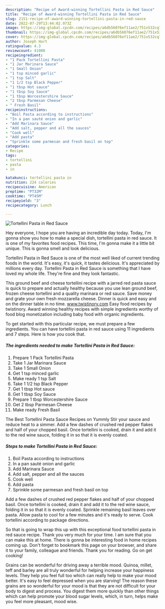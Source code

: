 ```yaml
---
description: "Recipe of Award-winning Tortellini Pasta in Red Sauce"
title: "Recipe of Award-winning Tortellini Pasta in Red Sauce"
slug: 2151-recipe-of-award-winning-tortellini-pasta-in-red-sauce
date: 2022-07-29T13:44:02.973Z
image: https://img-global.cpcdn.com/recipes/a6db56076ef11ae2/751x532cq70/tortellini-pasta-in-red-sauce-recipe-main-photo.jpg
thumbnail: https://img-global.cpcdn.com/recipes/a6db56076ef11ae2/751x532cq70/tortellini-pasta-in-red-sauce-recipe-main-photo.jpg
cover: https://img-global.cpcdn.com/recipes/a6db56076ef11ae2/751x532cq70/tortellini-pasta-in-red-sauce-recipe-main-photo.jpg
author: Joseph Hart
ratingvalue: 4.3
reviewcount: 41000
recipeingredient:
- "1 Pack Tortellini Pasta"
- "1 Jar Marinara Sauce"
- "1 Small Onion"
- "1 tsp minced garlic"
- "1 tsp Salt"
- "1 1/2 tsp Black Pepper"
- "1 tbsp Hot sauce"
- "1 tbsp Soy Sauce"
- "1 tbsp Worcestershire Sauce"
- "2 tbsp Parmesan Cheese"
- " Fresh Basil"
recipeinstructions:
- "Boil Pasta according to instructions"
- "In a pan sauté onion and garlic"
- "Add Marinara Sauce"
- "Add salt, pepper and all the sauces"
- "Cook well"
- "Add pasta"
- "Sprinkle some parmesan and fresh basil on top"
categories:
- Recipe
tags:
- tortellini
- pasta
- in

katakunci: tortellini pasta in 
nutrition: 224 calories
recipecuisine: American
preptime: "PT32M"
cooktime: "PT45M"
recipeyield: "3"
recipecategory: Lunch

---
```



![Tortellini Pasta in Red Sauce](https://img-global.cpcdn.com/recipes/a6db56076ef11ae2/751x532cq70/tortellini-pasta-in-red-sauce-recipe-main-photo.jpg)

Hey everyone, I hope you are having an incredible day today. Today, I'm gonna show you how to make a special dish, tortellini pasta in red sauce. It is one of my favorites food recipes. This time, I'm gonna make it a little bit unique. This is gonna smell and look delicious.

Tortellini Pasta in Red Sauce is one of the most well liked of current trending foods in the world. It's easy, it's quick, it tastes delicious. It's appreciated by millions every day. Tortellini Pasta in Red Sauce is something that I have loved my whole life. They're fine and they look fantastic.

This ground beef and cheese tortellini recipe with a jarred red pasta sauce is quick to prepare and actually healthy because you use lean ground beef, frozen cheese tortellini and a quality marinara or red sauce. Save money and grate your own fresh mozzarella cheese. Dinner is quick and easy and on the dinner table in no time. www.twistinory.com Easy food recipes by twistinory. Award winning healthy recipes with simple ingredients worthy of food blog monetization including baby food with organic ingredients.


To get started with this particular recipe, we must prepare a few ingredients. You can have tortellini pasta in red sauce using 11 ingredients and 7 steps. Here is how you cook that.

<!--inarticleads1-->

##### The ingredients needed to make Tortellini Pasta in Red Sauce:

1. Prepare 1 Pack Tortellini Pasta
1. Take 1 Jar Marinara Sauce
1. Take 1 Small Onion
1. Get 1 tsp minced garlic
1. Make ready 1 tsp Salt
1. Take 1 1/2 tsp Black Pepper
1. Get 1 tbsp Hot sauce
1. Get 1 tbsp Soy Sauce
1. Prepare 1 tbsp Worcestershire Sauce
1. Get 2 tbsp Parmesan Cheese
1. Make ready  Fresh Basil


The Best Tortellini Pasta Sauce Recipes on Yummly Stir your sauce and reduce heat to a simmer. Add a few dashes of crushed red pepper flakes and half of your chopped basil. Once tortellini is cooked, drain it and add it to the red wine sauce, folding it in so that it is evenly coated. 

<!--inarticleads2-->

##### Steps to make Tortellini Pasta in Red Sauce:

1. Boil Pasta according to instructions
1. In a pan sauté onion and garlic
1. Add Marinara Sauce
1. Add salt, pepper and all the sauces
1. Cook well
1. Add pasta
1. Sprinkle some parmesan and fresh basil on top


Add a few dashes of crushed red pepper flakes and half of your chopped basil. Once tortellini is cooked, drain it and add it to the red wine sauce, folding it in so that it is evenly coated. Sprinkle remaining basil leaves over pasta. Allow pasta to cool for a few minutes and it&#39;s ready to serve. Cook tortellini according to package directions. 

So that is going to wrap this up with this exceptional food tortellini pasta in red sauce recipe. Thank you very much for your time. I am sure that you can make this at home. There is gonna be interesting food in home recipes coming up. Don't forget to bookmark this page on your browser, and share it to your family, colleague and friends. Thank you for reading. Go on get cooking!

Grains can be wonderful for driving away a terrible mood. Quinoa, millet, teff and barley are all truly wonderful for helping increase your happiness levels. They help you feel full too which can really help to make your mood better. It's easy to feel depressed when you are starving! The reason these grains are so wonderful for your mood is that they are not difficult for your body to digest and process. You digest them more quickly than other things which can help promote your blood sugar levels, which, in turn, helps make you feel more pleasant, mood wise.
